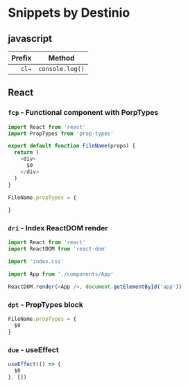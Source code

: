 # Snippets by Destinio

## javascript

|Prefix | Method|
|-:|-|
|`cl→`|`console.log()`|

## React

### `fcp` - Functional component with PorpTypes

```javascript
import React from 'react'
import PropTypes from 'prop-types'

export default function FileName(props) {
  return (
    <div>
      $0
    </div>
  )
}

FileName.propTypes = {
  
}
```

### `dri` - Index ReactDOM render

```javascript
import React from 'react'
import ReactDOM from 'react-dom'

import 'index.css'

import App from './components/App'

ReactDOM.render(<App />, document.getElementById('app'))
```

### `dpt` - PropTypes block

```javascript
FileName.propTypes = {
  $0
}
```

### `due` - useEffect

```javascript
useEffect(() => {
  $0
}, [])
```
